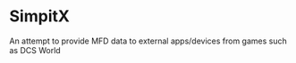 SimpitX
=======

An attempt to provide MFD data to external apps/devices from games such as DCS World
